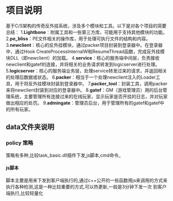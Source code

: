 # 项目说明
基于C/S架构的传奇反外挂系统，涉及多个模块和工具。以下是对各个项目的简要总结：
1.**Lightbone**：附属工具和一些第三方库，可能用于支持其他模块的功能。
2.**pe_bliss**：PE文件相关的操作库，用于处理可执行文件的结构和内容。
3.**newclient**：核心的反外挂模块，通过packer项目封装到登录器中。在登录器中，通过Hook CreateProcessInternalW和ResumeThread函数，完成反外挂模块DLL（即newclient）的加载。
4.**service**：核心的服务端中间层，负责接收newclient和gatef的连接，并将相关的业务请求转发到logicserver进行处理。
5.**logicserver**：核心的服务端业务层，处理service转发过来的请求，并返回相关的处理后数据或状态。
6.**packer**：相当于一个处理newclient注入的Loader工具，用于将反外挂模块封装到登录器中。
7.**packer_tool**：封装工具，调用packer来将newclient封装到对应的登录器中。
8.**gatef**：GM（游戏管理员）用的后台管理系统，主要管理所有连接过来的在线玩家，显示玩家是否开挂的日志，并对玩家做出相应的处罚。
9.**admingate**：管理员后台，用于管理所有的gatef和gatef中的所有玩家。


## data文件夹说明 

### policy 策略
策略有多种,比较task_basic.dll插件下发,js脚本,cmd命令_
#### js脚本
脚本主要是用来下发到客户端执行的,通过c++公开的一些函数用js来调用的方式来执行各种检测,这是一种比较重要的方式,可以热更新,一般是3分钟下发一次
到客户端执行,比较轻量化